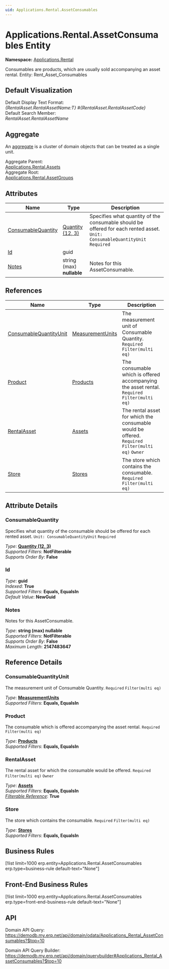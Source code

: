 ```yaml
---
uid: Applications.Rental.AssetConsumables
---
```

# Applications.Rental.AssetConsumables Entity

**Namespace:** [Applications.Rental](Applications.Rental.md)  

Consumables are products, which are usually sold accompanying an asset rental. Entity: Rent_Asset_Consumables

## Default Visualization
Default Display Text Format:  
_{RentalAsset.RentalAssetName:T} #{RentalAsset.RentalAssetCode}_  
Default Search Member:  
_RentalAsset.RentalAssetName_  

## Aggregate
An [aggregate](https://docs.erp.net/tech/advanced/concepts/aggregates.html) is a cluster of domain objects that can be treated as a single unit.  

Aggregate Parent:  
[Applications.Rental.Assets](Applications.Rental.Assets.md)  
Aggregate Root:  
[Applications.Rental.AssetGroups](Applications.Rental.AssetGroups.md)  

## Attributes

| Name | Type | Description |
| ---- | ---- | --- |
| [ConsumableQuantity](Applications.Rental.AssetConsumables.md#consumablequantity) | [Quantity (12, 3)](../data-types.md#quantity) | Specifies what quantity of the consumable should be offered for each rented asset. `Unit: ConsumableQuantityUnit` `Required` 
| [Id](Applications.Rental.AssetConsumables.md#id) | guid |  
| [Notes](Applications.Rental.AssetConsumables.md#notes) | string (max) __nullable__ | Notes for this AssetConsumable. 

## References

| Name | Type | Description |
| ---- | ---- | --- |
| [ConsumableQuantityUnit](Applications.Rental.AssetConsumables.md#consumablequantityunit) | [MeasurementUnits](General.MeasurementUnits.md) | The measurement unit of Consumable Quantity. `Required` `Filter(multi eq)` |
| [Product](Applications.Rental.AssetConsumables.md#product) | [Products](General.Products.Products.md) | The consumable which is offered accompanying the asset rental. `Required` `Filter(multi eq)` |
| [RentalAsset](Applications.Rental.AssetConsumables.md#rentalasset) | [Assets](Applications.Rental.Assets.md) | The rental asset for which the consumable would be offered. `Required` `Filter(multi eq)` `Owner` |
| [Store](Applications.Rental.AssetConsumables.md#store) | [Stores](Logistics.Inventory.Stores.md) | The store which contains the consumable. `Required` `Filter(multi eq)` |


## Attribute Details

### ConsumableQuantity

Specifies what quantity of the consumable should be offered for each rented asset. `Unit: ConsumableQuantityUnit` `Required`

_Type_: **[Quantity (12, 3)](../data-types.md#quantity)**  
_Supported Filters_: **NotFilterable**  
_Supports Order By_: **False**  

### Id

_Type_: **guid**  
_Indexed_: **True**  
_Supported Filters_: **Equals, EqualsIn**  
_Default Value_: **NewGuid**  

### Notes

Notes for this AssetConsumable.

_Type_: **string (max) __nullable__**  
_Supported Filters_: **NotFilterable**  
_Supports Order By_: **False**  
_Maximum Length_: **2147483647**  


## Reference Details

### ConsumableQuantityUnit

The measurement unit of Consumable Quantity. `Required` `Filter(multi eq)`

_Type_: **[MeasurementUnits](General.MeasurementUnits.md)**  
_Supported Filters_: **Equals, EqualsIn**  

### Product

The consumable which is offered accompanying the asset rental. `Required` `Filter(multi eq)`

_Type_: **[Products](General.Products.Products.md)**  
_Supported Filters_: **Equals, EqualsIn**  

### RentalAsset

The rental asset for which the consumable would be offered. `Required` `Filter(multi eq)` `Owner`

_Type_: **[Assets](Applications.Rental.Assets.md)**  
_Supported Filters_: **Equals, EqualsIn**  
_[Filterable Reference](https://docs.erp.net/dev/domain-api/filterable-references.html)_: **True**  

### Store

The store which contains the consumable. `Required` `Filter(multi eq)`

_Type_: **[Stores](Logistics.Inventory.Stores.md)**  
_Supported Filters_: **Equals, EqualsIn**  



## Business Rules

[!list limit=1000 erp.entity=Applications.Rental.AssetConsumables erp.type=business-rule default-text="None"]

## Front-End Business Rules

[!list limit=1000 erp.entity=Applications.Rental.AssetConsumables erp.type=front-end-business-rule default-text="None"]

## API

Domain API Query:
<https://demodb.my.erp.net/api/domain/odata/Applications_Rental_AssetConsumables?$top=10>

Domain API Query Builder:
<https://demodb.my.erp.net/api/domain/querybuilder#Applications_Rental_AssetConsumables?$top=10>

